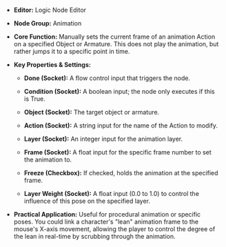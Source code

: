 - **Editor:** Logic Node Editor
    
- **Node Group:** Animation
    
- **Core Function:** Manually sets the current frame of an animation Action on a specified Object or Armature. This does not play the animation, but rather jumps it to a specific point in time.
    
- **Key Properties & Settings:**
    
    - **Done (Socket):** A flow control input that triggers the node.
        
    - **Condition (Socket):** A boolean input; the node only executes if this is True.
        
    - **Object (Socket):** The target object or armature.
        
    - **Action (Socket):** A string input for the name of the Action to modify.
        
    - **Layer (Socket):** An integer input for the animation layer.
        
    - **Frame (Socket):** A float input for the specific frame number to set the animation to.
        
    - **Freeze (Checkbox):** If checked, holds the animation at the specified frame.
        
    - **Layer Weight (Socket):** A float input (0.0 to 1.0) to control the influence of this pose on the specified layer.
        
- **Practical Application:** Useful for procedural animation or specific poses. You could link a character's "lean" animation frame to the mouse's X-axis movement, allowing the player to control the degree of the lean in real-time by scrubbing through the animation.